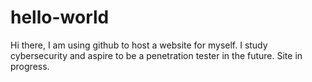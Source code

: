 # hello-world

Hi there, I am using github to host a website for myself.
I study cybersecurity and aspire to be a penetration tester in the future.
Site in progress.
